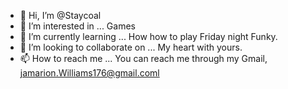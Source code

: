 - 👋 Hi, I’m @Staycoal
- 👀 I’m interested in ... Games 
- 🌱 I’m currently learning ... How how to play Friday night Funky. 
- 💞️ I’m looking to collaborate on ... My heart with yours. 
- 📫 How to reach me ... You can reach me through my Gmail, jamarion.Williams176@gmail.coml

<!---
Staycoal/Staycoal is a ✨ special ✨ repository because its `README.md` (this file) appears on your GitHub profile.
You can click the Preview link to take a look at your changes.
--->

